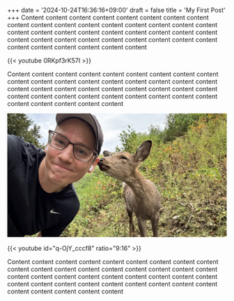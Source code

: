 +++
date = '2024-10-24T16:36:16+09:00'
draft = false
title = 'My First Post'
+++
Content content content content content content content content content content content content content content content content content content content content content content content content content content content content content content content content content content content content content content content content content 

{{< youtube 0RKpf3rK57I >}}

Content content content content content content content content content content content content content content content content content content content content content content content content content content content content content content content content content content content content content content content content content 

![](../../attachments/896CBEE0-24E3-444C-A190-6055CF343BC3_1_105_c.jpeg)

{{< youtube id="q-OjY_cccf8" ratio="9:16" >}}

Content content content content content content content content content content content content content content content content content content content content content content content content content content content content content content content content content content content content content content content content content 


